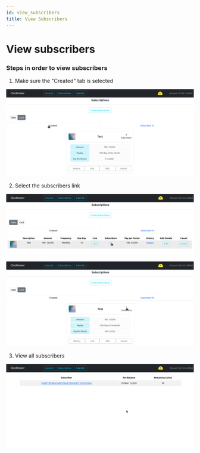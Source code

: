 ```yaml
---
id: view_subscribers
title: View Subscribers
---
```


# View subscribers

### Steps in order to view subscribers

1. Make sure the "Created" tab is selected

![View Subscribers 0](../../../assets/cancel_1.png)

2. Select the subscribers link

![View Subscribers 1](../../../assets/view_subscribers_1.png)

![View Subscribers 2](../../../assets/view_subscribers_2.png)

3. View all subscribers

![View Subscribers 3](../../../assets/view_subscribers_3.png)